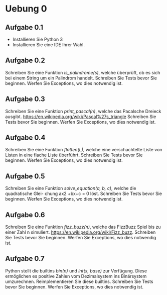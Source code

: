 # Uebung 0

## Aufgabe 0.1
* Installieren Sie Python 3
* Installieren Sie eine IDE Ihrer Wahl.

## Aufgabe 0.2
Schreiben Sie eine Funktion *is_palindrome(s)*, welche überprüft, ob es sich bei einem String um ein Palindrom handelt. 
Schreiben Sie Tests bevor Sie beginnen. Werfen Sie Exceptions, wo dies notwendig ist.

## Aufgabe 0.3
Schreiben Sie eine Funktion *print_pascal(n)*, welche das Pacalsche Dreieck ausgibt. 
https://en.wikipedia.org/wiki/Pascal%27s_triangle Schreiben Sie Tests bevor Sie beginnen. 
Werfen Sie Exceptions, wo dies notwendig ist.

## Aufgabe 0.4
Schreiben Sie eine Funktion *flatten(L)*, welche eine verschachtelte Liste von Listen in eine flache Liste überführt. 
Schreiben Sie Tests bevor Sie beginnen. Werfen Sie Exceptions, wo dies notwendig ist.

## Aufgabe 0.5
Schreiben Sie eine Funktion *solve_equation(a, b, c)*, welche die quadratische Glei- chung ax2 +bx+c = 0 löst. 
Schreiben Sie Tests bevor Sie beginnen. Werfen Sie Exceptions, wo dies notwendig ist.

## Aufgabe 0.6
Schreiben Sie eine Funktion *fizz_buzz(n)*, welche das FizzBuzz Spiel bis zu einer Zahl n simuliert. 
https://en.wikipedia.org/wiki/Fizz_buzz. Schreiben Sie Tests bevor Sie beginnen. Werfen Sie Exceptions, wo dies notwendig ist.

## Aufgabe 0.7
Python stellt die builtins *bin(n)* und *int(x, base)* zur Verfügung. 
Diese ermöglichen es positive Zahlen vom Dezimalsystem ins Binärsystem umzurechnen. 
Reimplementieren Sie diese builtins. 
Schreiben Sie Tests bevor Sie beginnen. Werfen Sie Exceptions, wo dies notwendig ist.
